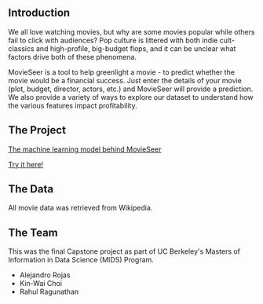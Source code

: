 ## Introduction

We all love watching movies, but why are some movies popular while others fail to click with audiences? 
Pop culture is littered with both indie cult-classics and high-profile, big-budget flops, and it can be unclear what factors drive both of these phenomena.

MovieSeer is a tool to help greenlight a movie - to predict whether the movie would be a financial success. Just enter the details of your movie (plot, budget, director, actors, etc.) and MovieSeer will provide a prediction. We also provide a variety of ways to explore our dataset to understand how the various features impact profitability. 

## The Project

[The machine learning model behind MovieSeer](https://nbviewer.jupyter.org/github/rahulragunathan/MovieSeer-1.0/blob/master/movies_model.ipynb)


[Try it here!](https://movieseer.herokuapp.com/)

## The Data

All movie data was retrieved from Wikipedia.

## The Team

This was the final Capstone project as part of UC Berkeley's Masters of Information in Data Science (MIDS) Program.

* Alejandro Rojas 
* Kin-Wai Choi
* Rahul Ragunathan
